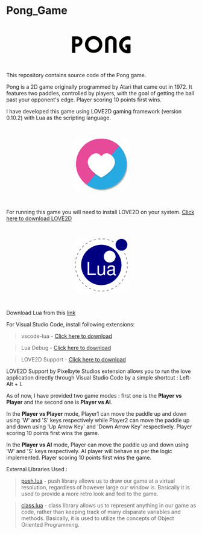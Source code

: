 # Pong_Game

<p>&nbsp;</p>

<div align = "center">
<img src="images/pong_logo.png" width="160" />
</div>

<p>&nbsp;</p>

This repository contains source code of the Pong game.

Pong is a 2D game originally programmed by Atari that came out in 1972. It features two paddles, controlled by players, with the goal of getting the ball past your opponent's edge. Player scoring 10 points first wins.

I have developed this game using LOVE2D gaming framework (version 0.10.2) with Lua as the scripting language.

<p>&nbsp;</p>

<div align = "center">
<img src="images/love_logo.png" width="140" />
</div>

<p>&nbsp;</p>

For running this game you will need to install LOVE2D on your system. [Click here to download LOVE2D](https://bitbucket.org/rude/love/downloads/)

<p>&nbsp;</p>

<div align = "center">
<img src="images/lua_logo.png" width="140" />
</div>

<p>&nbsp;</p>

Download Lua from this [link](https://excellmedia.dl.sourceforge.net/project/luabinaries/5.2.4/Tools%20Executables/lua-5.2.4_Win64_bin.zip)

For Visual Studio Code, install following extensions:

> vscode-lua - [Click here to download](https://marketplace.visualstudio.com/items?itemName=trixnz.vscode-lua)

> Lua Debug - [Click here to download](https://marketplace.visualstudio.com/items?itemName=actboy168.lua-debug)

> LOVE2D Support - [Click here to download](https://marketplace.visualstudio.com/items?itemName=pixelbyte-studios.pixelbyte-love2d)

LOVE2D Support by Pixelbyte Studios extension allows you to run the love application directly through Visual Studio Code by a simple shortcut : Left-Alt + L

As of now, I have provided two game modes : first one is the <b>Player vs Player</b> and the second one is <b>Player vs AI</b>.

In the <b>Player vs Player</b> mode, Player1 can move the paddle up and down using 'W' and 'S' keys respectively while Player2 can move the paddle up and down using 'Up Arrow Key' and 'Down Arrow Key' respectively. Player scoring 10 points first wins the game.

In the <b>Player vs AI</b> mode, Player can move the paddle up and down using 'W' and 'S' keys respectively. AI player will behave as per the logic implemented. Player scoring 10 points first wins the game.

External Libraries Used : 

> [push.lua](https://github.com/Ulydev/push) - push library allows us to draw our game at a virtual resolution, regardless of however large our window is. Basically it is used to provide a more retro look and feel to the game.

> [class.lua](https://github.com/vrld/hump/blob/master/class.lua) - class library allows us to represent anything in our game as code, rather than keeping track of many disparate variables and methods. Basically, it is used to utilize the concepts of Object Oriented Programming.